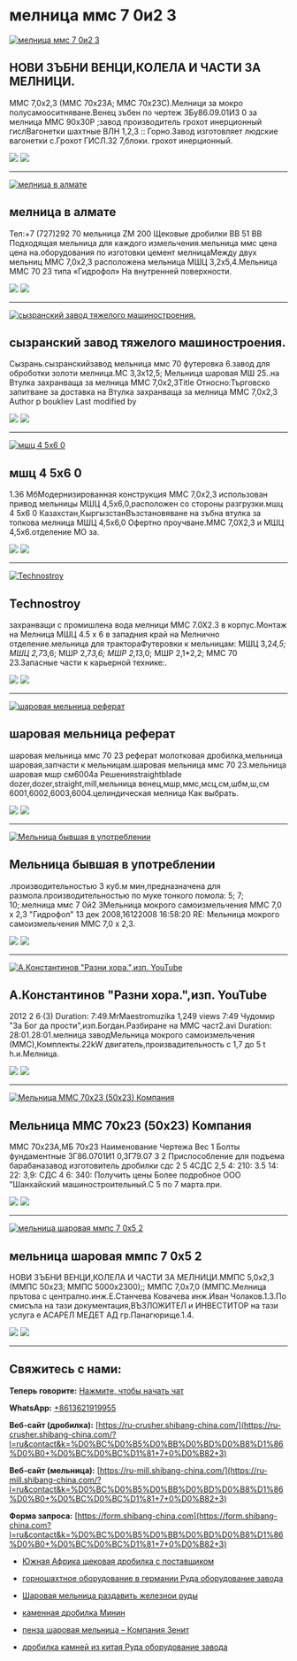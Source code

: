 # мелница ммс 7 0и2 3

<a href="https://swt.shibang-china.com/?l=ru&img&k=%D0%BC%D0%B5%D0%BB%D0%BD%D0%B8%D1%86%D0%B0+%D0%BC%D0%BC%D1%81+7+0%D0%B82+3" target="_blank">![мелница ммс 7 0и2 3](http://static.shibang-china.com/all-800x300/1090.jpg)</a>

## НОВИ ЗЪБНИ ВЕНЦИ,КОЛЕЛА И ЧАСТИ ЗА МЕЛНИЦИ.
ММС 7,0х2,3 (ММС 70х23А; ММС 70х23С).Мелници за мокро полусамооситняване.Венец зъбен по чертеж 3Бу86.09.01И3 0 за мелница ММС 90х30Р ;завод производитель грохот инерционный гислВагонетки шахтные ВЛН 1,2,3 :: Горно.Завод изготовляет людские вагонетки с.Грохот ГИСЛ.32 7,блоки. грохот инерционный.


<a href="https://whatsapp.shibangsoft.com/WhatsApp.php" target="_blank" title="WhatsApp">![](http://static.shibang-china.com/icon/whatsapp.png)</a> <a href="https://swt.shibang-china.com/?l=ru&icon&k=%D0%BC%D0%B5%D0%BB%D0%BD%D0%B8%D1%86%D0%B0+%D0%BC%D0%BC%D1%81+7+0%D0%B82+3" target="_blank">![](http://static.shibang-china.com/icon/chat-ru.png)</a>

---

<a href="https://swt.shibang-china.com/?l=ru&img&k=%D0%BC%D0%B5%D0%BB%D0%BD%D0%B8%D1%86%D0%B0+%D0%BC%D0%BC%D1%81+7+0%D0%B82+3" target="_blank">![мелница в алмате](http://static.shibang-china.com/all-800x300/1065.jpg)</a>

## мелница в алмате
Тел:+7 (727)292 70 мельница ZM 200 Щековые дробилки BB 51 BB Подходящая мельница для каждого измельчения.мельница ммс цена цена на.оборудования по изготовки цемент мелницаМежду двух мельниц ММС 7,0х2,3 расположена мельница МШЦ 3,2х5,4.Мельница ММС 70 23 типа «Гидрофол» На внутренней поверхности.


<a href="https://whatsapp.shibangsoft.com/WhatsApp.php" target="_blank" title="WhatsApp">![](http://static.shibang-china.com/icon/whatsapp.png)</a> <a href="https://swt.shibang-china.com/?l=ru&icon&k=%D0%BC%D0%B5%D0%BB%D0%BD%D0%B8%D1%86%D0%B0+%D0%BC%D0%BC%D1%81+7+0%D0%B82+3" target="_blank">![](http://static.shibang-china.com/icon/chat-ru.png)</a>

---

<a href="https://swt.shibang-china.com/?l=ru&img&k=%D0%BC%D0%B5%D0%BB%D0%BD%D0%B8%D1%86%D0%B0+%D0%BC%D0%BC%D1%81+7+0%D0%B82+3" target="_blank">![сызранский завод тяжелого машиностроения.](http://static.shibang-china.com/all-800x300/600.jpg)</a>

## сызранский завод тяжелого машиностроения.
Сызрань.сызранскийзавод мельница ммс 70 футеровка 6.завод для оброботки золоти мелница.МС 3,3х12,5; Мельница шаровая МШ 25..на Втулка захранваща за мелница ММС 7,0х2,3Title Относно:Търговско запитване за доставка на Втулка захранваща за мелница ММС 7,0х2,3 Author p boukliev Last modified by


<a href="https://whatsapp.shibangsoft.com/WhatsApp.php" target="_blank" title="WhatsApp">![](http://static.shibang-china.com/icon/whatsapp.png)</a> <a href="https://swt.shibang-china.com/?l=ru&icon&k=%D0%BC%D0%B5%D0%BB%D0%BD%D0%B8%D1%86%D0%B0+%D0%BC%D0%BC%D1%81+7+0%D0%B82+3" target="_blank">![](http://static.shibang-china.com/icon/chat-ru.png)</a>

---

<a href="https://swt.shibang-china.com/?l=ru&img&k=%D0%BC%D0%B5%D0%BB%D0%BD%D0%B8%D1%86%D0%B0+%D0%BC%D0%BC%D1%81+7+0%D0%B82+3" target="_blank">![мшц 4 5х6 0](http://static.shibang-china.com/all-800x300/562.jpg)</a>

## мшц 4 5х6 0
1.36 МбМодернизированная конструкция ММС 7,0х2,3 использован привод мельницы МШЦ 4,5х6,0,расположен со стороны разгрузки.мшц 4 5х6 0 Казахстан,КыргызстанВъзстановяване на зъбна втулка за топкова мелница МШЦ 4,5х6,0 Офертно проучване.ММС 7,0Х2,3 и МШЦ 4,5х6.отделение МО за.


<a href="https://whatsapp.shibangsoft.com/WhatsApp.php" target="_blank" title="WhatsApp">![](http://static.shibang-china.com/icon/whatsapp.png)</a> <a href="https://swt.shibang-china.com/?l=ru&icon&k=%D0%BC%D0%B5%D0%BB%D0%BD%D0%B8%D1%86%D0%B0+%D0%BC%D0%BC%D1%81+7+0%D0%B82+3" target="_blank">![](http://static.shibang-china.com/icon/chat-ru.png)</a>

---

<a href="https://swt.shibang-china.com/?l=ru&img&k=%D0%BC%D0%B5%D0%BB%D0%BD%D0%B8%D1%86%D0%B0+%D0%BC%D0%BC%D1%81+7+0%D0%B82+3" target="_blank">![Technostroy](http://static.shibang-china.com/all-800x300/902.jpg)</a>

## Technostroy
захранващи с промишлена вода мелници ММС 7.0Х2.3 в корпус.Монтаж на Мелница МШЦ 4.5 х 6 в западния край на Мелнично отделение.мельница для трактораФутеровки к мельницам: МШЦ 3,2*4,5; МШЦ 2,7*3,6; МШР 2,7*3,6; МШР 2,1*3,0; МШР 2,1*2,2; ММС 70 23.Запасные части к карьерной технике:.


<a href="https://whatsapp.shibangsoft.com/WhatsApp.php" target="_blank" title="WhatsApp">![](http://static.shibang-china.com/icon/whatsapp.png)</a> <a href="https://swt.shibang-china.com/?l=ru&icon&k=%D0%BC%D0%B5%D0%BB%D0%BD%D0%B8%D1%86%D0%B0+%D0%BC%D0%BC%D1%81+7+0%D0%B82+3" target="_blank">![](http://static.shibang-china.com/icon/chat-ru.png)</a>

---

<a href="https://swt.shibang-china.com/?l=ru&img&k=%D0%BC%D0%B5%D0%BB%D0%BD%D0%B8%D1%86%D0%B0+%D0%BC%D0%BC%D1%81+7+0%D0%B82+3" target="_blank">![шаровая мельница реферат](http://static.shibang-china.com/all-800x300/301.jpg)</a>

## шаровая мельница реферат
шаровая мельница ммс 70 23 реферат молотковая дробилка,мельница шаровая,запчасти к мельницам.шаровая мельница ммс 70 23.мельница шаровая мшр см6004а Решенияstraightblade dozer,dozer,straight,mill,мельница венец,мшр,ммс,мсц,см,шбм,ш,см 6001,6002,6003,6004.целиндическая мелница Как выбрать.


<a href="https://whatsapp.shibangsoft.com/WhatsApp.php" target="_blank" title="WhatsApp">![](http://static.shibang-china.com/icon/whatsapp.png)</a> <a href="https://swt.shibang-china.com/?l=ru&icon&k=%D0%BC%D0%B5%D0%BB%D0%BD%D0%B8%D1%86%D0%B0+%D0%BC%D0%BC%D1%81+7+0%D0%B82+3" target="_blank">![](http://static.shibang-china.com/icon/chat-ru.png)</a>

---

<a href="https://swt.shibang-china.com/?l=ru&img&k=%D0%BC%D0%B5%D0%BB%D0%BD%D0%B8%D1%86%D0%B0+%D0%BC%D0%BC%D1%81+7+0%D0%B82+3" target="_blank">![Мельница бывшая в употреблении](http://static.shibang-china.com/all-800x300/1173.jpg)</a>

## Мельница бывшая в употреблении
.производительностью 3 куб.м мин,предназначена для размола.производительностью по муке тонкого помола: 5; 7; 10;.мелница ммс 7 0й2 3Мельница мокрого самоизмельчения ММС 7,0 х 2,3 "Гидрофол" 13 дек 2008,16122008 16:58:20 RE: Мельница мокрого самоизмельчения ММС 7,0 х 2,3.


<a href="https://whatsapp.shibangsoft.com/WhatsApp.php" target="_blank" title="WhatsApp">![](http://static.shibang-china.com/icon/whatsapp.png)</a> <a href="https://swt.shibang-china.com/?l=ru&icon&k=%D0%BC%D0%B5%D0%BB%D0%BD%D0%B8%D1%86%D0%B0+%D0%BC%D0%BC%D1%81+7+0%D0%B82+3" target="_blank">![](http://static.shibang-china.com/icon/chat-ru.png)</a>

---

<a href="https://swt.shibang-china.com/?l=ru&img&k=%D0%BC%D0%B5%D0%BB%D0%BD%D0%B8%D1%86%D0%B0+%D0%BC%D0%BC%D1%81+7+0%D0%B82+3" target="_blank">![А.Константинов "Разни хора.",изп. YouTube](http://static.shibang-china.com/all-800x300/1258.jpg)</a>

## А.Константинов "Разни хора.",изп. YouTube
2012 2 6·(3) Duration: 7:49.MrMaestromuzika 1,249 views 7:49 Чудомир "За Бог да прости",изп.Богдан.Разбиране на ММС част2.avi Duration: 28:01.28:01.мелница заводМельница мокрого самоизмельчения (ММС),Комплекты.22kW двигатель,произвадительность с 1,7 до 5 t h.и.Мелница.


<a href="https://whatsapp.shibangsoft.com/WhatsApp.php" target="_blank" title="WhatsApp">![](http://static.shibang-china.com/icon/whatsapp.png)</a> <a href="https://swt.shibang-china.com/?l=ru&icon&k=%D0%BC%D0%B5%D0%BB%D0%BD%D0%B8%D1%86%D0%B0+%D0%BC%D0%BC%D1%81+7+0%D0%B82+3" target="_blank">![](http://static.shibang-china.com/icon/chat-ru.png)</a>

---

<a href="https://swt.shibang-china.com/?l=ru&img&k=%D0%BC%D0%B5%D0%BB%D0%BD%D0%B8%D1%86%D0%B0+%D0%BC%D0%BC%D1%81+7+0%D0%B82+3" target="_blank">![Мельница ММС 70х23 (50х23) Компания](http://static.shibang-china.com/all-800x300/1511.jpg)</a>

## Мельница ММС 70х23 (50х23) Компания
ММС 70х23А,МБ 70х23 Наименование Чертежа Вес 1 Болты фундаментные ЗГ86.0701И1 0,ЗГ79.07 3 2 Приспособление для подъема барабаназавод изготовитель дробилки сдс 2 5 4СДС 2,5 4: 210: 3.5 14: 22: 3,9: СДС 4 6: 340: Получить цены Более подробное ООО "Шанхайский машиностроительный.С 5 по 7 марта.при.


<a href="https://whatsapp.shibangsoft.com/WhatsApp.php" target="_blank" title="WhatsApp">![](http://static.shibang-china.com/icon/whatsapp.png)</a> <a href="https://swt.shibang-china.com/?l=ru&icon&k=%D0%BC%D0%B5%D0%BB%D0%BD%D0%B8%D1%86%D0%B0+%D0%BC%D0%BC%D1%81+7+0%D0%B82+3" target="_blank">![](http://static.shibang-china.com/icon/chat-ru.png)</a>

---

<a href="https://swt.shibang-china.com/?l=ru&img&k=%D0%BC%D0%B5%D0%BB%D0%BD%D0%B8%D1%86%D0%B0+%D0%BC%D0%BC%D1%81+7+0%D0%B82+3" target="_blank">![мельница шаровая ммпс 7 0х5 2](http://static.shibang-china.com/all-800x300/943.jpg)</a>

## мельница шаровая ммпс 7 0х5 2
НОВИ ЗЪБНИ ВЕНЦИ,КОЛЕЛА И ЧАСТИ ЗА МЕЛНИЦИ.ММПС 5,0х2,3 (ММПС 50х23; ММПС 5000х2300);; ММПС 7,0х7,0 (ММПС.Мелница прътова с централно.инж.Е.Станчева Ковачева инж.Иван Чолаков.1.3.По смисъла на тази документация,ВЪЗЛОЖИТЕЛ и ИНВЕСТИТОР на тази услуга е АСАРЕЛ МЕДЕТ АД гр.Панагюрище.1.4.


<a href="https://whatsapp.shibangsoft.com/WhatsApp.php" target="_blank" title="WhatsApp">![](http://static.shibang-china.com/icon/whatsapp.png)</a> <a href="https://swt.shibang-china.com/?l=ru&icon&k=%D0%BC%D0%B5%D0%BB%D0%BD%D0%B8%D1%86%D0%B0+%D0%BC%D0%BC%D1%81+7+0%D0%B82+3" target="_blank">![](http://static.shibang-china.com/icon/chat-ru.png)</a>

---
## Свяжитесь с нами:

**Теперь говорите:** [Нажмите, чтобы начать чат](https://swt.shibang-china.com?l=ru&contact&k=%D0%BC%D0%B5%D0%BB%D0%BD%D0%B8%D1%86%D0%B0+%D0%BC%D0%BC%D1%81+7+0%D0%B82+3)

**WhatsApp:**  [+8613621919955](https://whatsapp.shibangsoft.com/WhatsApp.php)

**Веб-сайт (дробилка):** [https://ru-crusher.shibang-china.com/](https://ru-crusher.shibang-china.com/?l=ru&contact&k=%D0%BC%D0%B5%D0%BB%D0%BD%D0%B8%D1%86%D0%B0+%D0%BC%D0%BC%D1%81+7+0%D0%B82+3)

**Веб-сайт (мельница):** [https://ru-mill.shibang-china.com/](https://ru-mill.shibang-china.com/?l=ru&contact&k=%D0%BC%D0%B5%D0%BB%D0%BD%D0%B8%D1%86%D0%B0+%D0%BC%D0%BC%D1%81+7+0%D0%B82+3)

**Форма запроса:** [https://form.shibang-china.com](https://form.shibang-china.com?l=ru&contact&k=%D0%BC%D0%B5%D0%BB%D0%BD%D0%B8%D1%86%D0%B0+%D0%BC%D0%BC%D1%81+7+0%D0%B82+3)

* [Южная Африка щековая дробилка с поставщиком](../104/%D0%AE%D0%B6%D0%BD%D0%B0%D1%8F%20%D0%90%D1%84%D1%80%D0%B8%D0%BA%D0%B0%20%D1%89%D0%B5%D0%BA%D0%BE%D0%B2%D0%B0%D1%8F%20%D0%B4%D1%80%D0%BE%D0%B1%D0%B8%D0%BB%D0%BA%D0%B0%20%D1%81%20%D0%BF%D0%BE%D1%81%D1%82%D0%B0%D0%B2%D1%89%D0%B8%D0%BA%D0%BE%D0%BC.md)

* [горношахтное оборудование в германии Руда оборудование завода](../98/%D0%B3%D0%BE%D1%80%D0%BD%D0%BE%D1%88%D0%B0%D1%85%D1%82%D0%BD%D0%BE%D0%B5%20%D0%BE%D0%B1%D0%BE%D1%80%D1%83%D0%B4%D0%BE%D0%B2%D0%B0%D0%BD%D0%B8%D0%B5%20%D0%B2%20%D0%B3%D0%B5%D1%80%D0%BC%D0%B0%D0%BD%D0%B8%D0%B8%20%D0%A0%D1%83%D0%B4%D0%B0%20%D0%BE%D0%B1%D0%BE%D1%80%D1%83%D0%B4%D0%BE%D0%B2%D0%B0%D0%BD%D0%B8%D0%B5%20%D0%B7%D0%B0%D0%B2%D0%BE%D0%B4%D0%B0.md)

* [Шаровая мельница раздавить железнои руды](../93/%D0%A8%D0%B0%D1%80%D0%BE%D0%B2%D0%B0%D1%8F%20%D0%BC%D0%B5%D0%BB%D1%8C%D0%BD%D0%B8%D1%86%D0%B0%20%D1%80%D0%B0%D0%B7%D0%B4%D0%B0%D0%B2%D0%B8%D1%82%D1%8C%20%D0%B6%D0%B5%D0%BB%D0%B5%D0%B7%D0%BD%D0%BE%D0%B8%20%D1%80%D1%83%D0%B4%D1%8B.md)

* [каменная дробилка Минин](../104/%D0%BA%D0%B0%D0%BC%D0%B5%D0%BD%D0%BD%D0%B0%D1%8F%20%D0%B4%D1%80%D0%BE%D0%B1%D0%B8%D0%BB%D0%BA%D0%B0%20%D0%9C%D0%B8%D0%BD%D0%B8%D0%BD.md)

* [пенза шаровая мельница – Компания Зенит](../95/%D0%BF%D0%B5%D0%BD%D0%B7%D0%B0%20%D1%88%D0%B0%D1%80%D0%BE%D0%B2%D0%B0%D1%8F%20%D0%BC%D0%B5%D0%BB%D1%8C%D0%BD%D0%B8%D1%86%D0%B0%20%E2%80%93%20%D0%9A%D0%BE%D0%BC%D0%BF%D0%B0%D0%BD%D0%B8%D1%8F%20%D0%97%D0%B5%D0%BD%D0%B8%D1%82.md)

* [дробилка камней из китая Руда оборудование завода](../102/%D0%B4%D1%80%D0%BE%D0%B1%D0%B8%D0%BB%D0%BA%D0%B0%20%D0%BA%D0%B0%D0%BC%D0%BD%D0%B5%D0%B9%20%D0%B8%D0%B7%20%D0%BA%D0%B8%D1%82%D0%B0%D1%8F%20%D0%A0%D1%83%D0%B4%D0%B0%20%D0%BE%D0%B1%D0%BE%D1%80%D1%83%D0%B4%D0%BE%D0%B2%D0%B0%D0%BD%D0%B8%D0%B5%20%D0%B7%D0%B0%D0%B2%D0%BE%D0%B4%D0%B0.md)